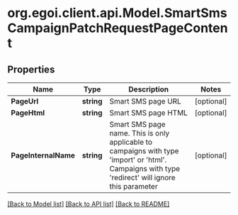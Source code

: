 
# org.egoi.client.api.Model.SmartSmsCampaignPatchRequestPageContent

## Properties

Name | Type | Description | Notes
------------ | ------------- | ------------- | -------------
**PageUrl** | **string** | Smart SMS page URL | [optional] 
**PageHtml** | **string** | Smart SMS page HTML | [optional] 
**PageInternalName** | **string** | Smart SMS page name. This is only applicable to campaigns with type &#39;import&#39; or &#39;html&#39;.                             Campaigns with type &#39;redirect&#39; will ignore this parameter | [optional] 

[[Back to Model list]](../README.md#documentation-for-models)
[[Back to API list]](../README.md#documentation-for-api-endpoints)
[[Back to README]](../README.md)

